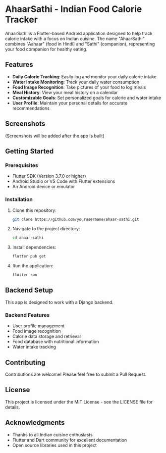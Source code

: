 # AhaarSathi - Indian Food Calorie Tracker

AhaarSathi is a Flutter-based Android application designed to help track calorie intake with a focus on Indian cuisine. The name "AhaarSathi" combines "Aahaar" (food in Hindi) and "Sathi" (companion), representing your food companion for healthy eating.

## Features

- **Daily Calorie Tracking**: Easily log and monitor your daily calorie intake
- **Water Intake Monitoring**: Track your daily water consumption
- **Food Image Recognition**: Take pictures of your food to log meals
- **Meal History**: View your meal history on a calendar
- **Customizable Goals**: Set personalized goals for calorie and water intake
- **User Profile**: Maintain your personal details for accurate recommendations

## Screenshots

(Screenshots will be added after the app is built)

## Getting Started

### Prerequisites

- Flutter SDK (Version 3.7.0 or higher)
- Android Studio or VS Code with Flutter extensions
- An Android device or emulator

### Installation

1. Clone this repository:
   ```bash
   git clone https://github.com/yourusername/ahaar-sathi.git
   ```

2. Navigate to the project directory:
   ```bash
   cd ahaar-sathi
   ```

3. Install dependencies:
   ```bash
   flutter pub get
   ```

4. Run the application:
   ```bash
   flutter run
   ```

## Backend Setup

This app is designed to work with a Django backend. 

### Backend Features

- User profile management
- Food image recognition
- Calorie data storage and retrieval
- Food database with nutritional information
- Water intake tracking

## Contributing

Contributions are welcome! Please feel free to submit a Pull Request.

## License

This project is licensed under the MIT License - see the LICENSE file for details.

## Acknowledgments

- Thanks to all Indian cuisine enthusiasts
- Flutter and Dart community for excellent documentation
- Open source libraries used in this project
